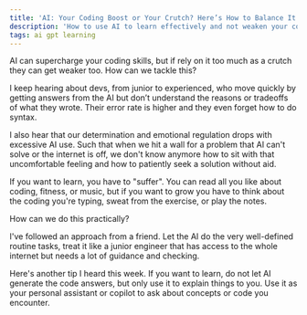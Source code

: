 ```yaml
---
title: 'AI: Your Coding Boost or Your Crutch? Here’s How to Balance It'
description: 'How to use AI to learn effectively and not weaken your coding skills'
tags: ai gpt learning
---
```


AI can supercharge your coding skills, but if rely on it too much as a crutch they can get weaker too. How can we tackle this?

I keep hearing about devs, from junior to experienced, who move quickly by getting answers from the AI but don’t understand the reasons or tradeoffs of what they wrote. Their error rate is higher and they even forget how to do syntax.

I also hear that our determination and emotional regulation drops with excessive AI use. Such that when we hit a wall for a problem that AI can't solve or the internet is off, we don't know anymore how to sit with that uncomfortable feeling and how to patiently seek a solution without aid.


If you want to learn, you have to "suffer". You can read all you like about coding, fitness, or music, but if you want to grow you have to think about the coding you're typing, sweat from the exercise, or play the notes.

How can we do this practically?

I've followed an approach from a friend. Let the AI do the very well-defined routine tasks, treat it like a junior engineer that has access to the whole internet but needs a lot of guidance and checking.

Here's another tip I heard this week. If you want to learn, do not let AI generate the code answers, but only use it to explain things to you. Use it as your personal assistant or copilot to ask about concepts or code you encounter.
